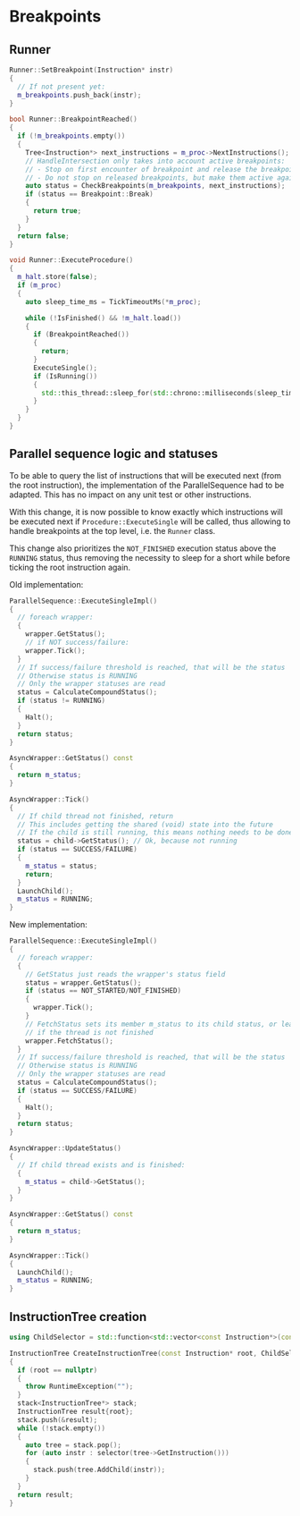 # Breakpoints

## Runner

```c++
Runner::SetBreakpoint(Instruction* instr)
{
  // If not present yet:
  m_breakpoints.push_back(instr);
}

bool Runner::BreakpointReached()
{
  if (!m_breakpoints.empty())
  {
    Tree<Instruction*> next_instructions = m_proc->NextInstructions();
    // HandleIntersection only takes into account active breakpoints:
    // - Stop on first encounter of breakpoint and release the breakpoint;
    // - Do not stop on released breakpoints, but make them active again.
    auto status = CheckBreakpoints(m_breakpoints, next_instructions);
    if (status == Breakpoint::Break)
    {
      return true;
    }
  }
  return false;
}

void Runner::ExecuteProcedure()
{
  m_halt.store(false);
  if (m_proc)
  {
    auto sleep_time_ms = TickTimeoutMs(*m_proc);

    while (!IsFinished() && !m_halt.load())
    {
      if (BreakpointReached())
      {
        return;
      }
      ExecuteSingle();
      if (IsRunning())
      {
        std::this_thread::sleep_for(std::chrono::milliseconds(sleep_time_ms));
      }
    }
  }
}

```

## Parallel sequence logic and statuses

To be able to query the list of instructions that will be executed next (from the root instruction), the implementation of the ParallelSequence had to be adapted. This has no impact on any unit test or other instructions.

With this change, it is now possible to know exactly which instructions will be executed next if `Procedure::ExecuteSingle` will be called, thus allowing to handle breakpoints at the top level, i.e. the `Runner` class.

This change also prioritizes the `NOT_FINISHED` execution status above the `RUNNING` status, thus removing the necessity to sleep for a short while before ticking the root instruction again.

Old implementation:

```c++
ParallelSequence::ExecuteSingleImpl()
{
  // foreach wrapper:
  {
    wrapper.GetStatus();
    // if NOT success/failure:
    wrapper.Tick();
  }
  // If success/failure threshold is reached, that will be the status
  // Otherwise status is RUNNING
  // Only the wrapper statuses are read
  status = CalculateCompoundStatus();
  if (status != RUNNING)
  {
    Halt();
  }
  return status;
}

AsyncWrapper::GetStatus() const
{
  return m_status;
}

AsyncWrapper::Tick()
{
  // If child thread not finished, return
  // This includes getting the shared (void) state into the future
  // If the child is still running, this means nothing needs to be done
  status = child->GetStatus(); // Ok, because not running
  if (status == SUCCESS/FAILURE)
  {
    m_status = status;
    return;
  }
  LaunchChild();
  m_status = RUNNING;
}
```

New implementation:

```c++
ParallelSequence::ExecuteSingleImpl()
{
  // foreach wrapper:
  {
    // GetStatus just reads the wrapper's status field
    status = wrapper.GetStatus();
    if (status == NOT_STARTED/NOT_FINISHED)
    {
      wrapper.Tick();
    }
    // FetchStatus sets its member m_status to its child status, or leaves it RUNNING
    // if the thread is not finished
    wrapper.FetchStatus();
  }
  // If success/failure threshold is reached, that will be the status
  // Otherwise status is RUNNING
  // Only the wrapper statuses are read
  status = CalculateCompoundStatus();
  if (status == SUCCESS/FAILURE)
  {
    Halt();
  }
  return status;
}

AsyncWrapper::UpdateStatus()
{
  // If child thread exists and is finished:
  {
    m_status = child->GetStatus();
  }
}

AsyncWrapper::GetStatus() const
{
  return m_status;
}

AsyncWrapper::Tick()
{
  LaunchChild();
  m_status = RUNNING;
}
```

## InstructionTree creation

```c++
using ChildSelector = std::function<std::vector<const Instruction*>(const Instruction*)>;

InstructionTree CreateInstructionTree(const Instruction* root, ChildSelector selector)
{
  if (root == nullptr)
  {
    throw RuntimeException("");
  }
  stack<InstructionTree*> stack;
  InstructionTree result{root};
  stack.push(&result);
  while (!stack.empty())
  {
    auto tree = stack.pop();
    for (auto instr : selector(tree->GetInstruction()))
    {
      stack.push(tree.AddChild(instr));
    }
  }
  return result;
}
```
